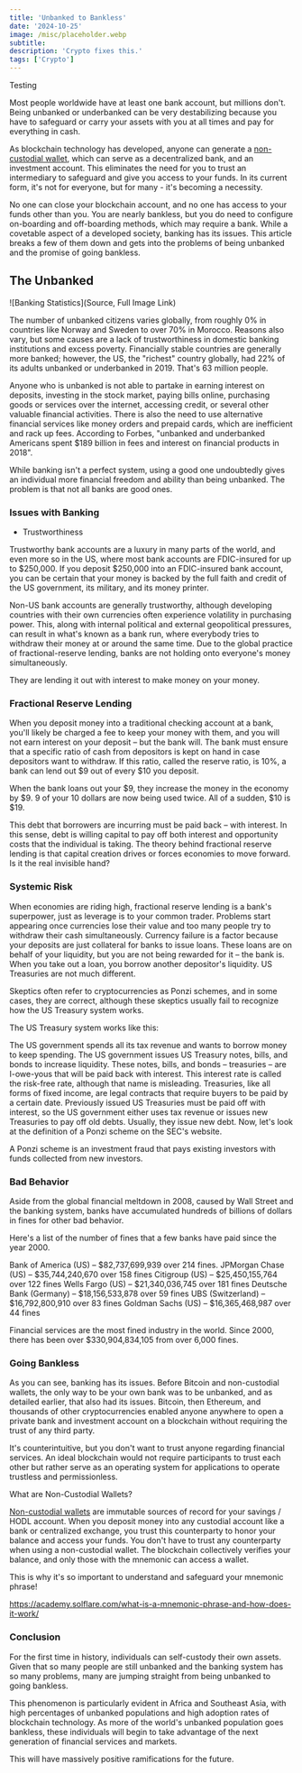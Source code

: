 ```yaml
---
title: 'Unbanked to Bankless'
date: '2024-10-25'
image: /misc/placeholder.webp
subtitle:
description: 'Crypto fixes this.'
tags: ['Crypto']
---
```


<style jsx>{`
  .prose a {
    text-decoration: underline;
    color: var(--color-accent);
  }
  .prose ol {
    list-style-type: decimal;
    margin-left: 2em; /* Adjust as needed for indentation */
    padding-left: 0.5em; /* Add padding if needed */
  }
  .prose ol li {
    margin-bottom: 0.5em;
    color: var(--color-text-primary);
    line-height: 1.5; /* Adjust line height for better readability */
  }
`}</style>

<div class="tldr-section">

Testing

</div>
Most people worldwide have at least one bank account, but millions don't. Being unbanked or underbanked can be very destabilizing because you have to safeguard or carry your assets with you at all times and pay for everything in cash.

As blockchain technology has developed, anyone can generate a [non-custodial wallet](/writing/non-custodial-wallets), which can serve as a decentralized bank, and an investment account. This eliminates the need for you to trust an intermediary to safeguard and give you access to your funds. In its current form, it's not for everyone, but for many - it's becoming a necessity.

No one can close your blockchain account, and no one has access to your funds other than you. You are nearly bankless, but you do need to configure on-boarding and off-boarding methods, which may require a bank. While a covetable aspect of a developed society, banking has its issues. This article breaks a few of them down and gets into the problems of being unbanked and the promise of going bankless.

## The Unbanked

![Banking Statistics](Source, Full Image Link)

The number of unbanked citizens varies globally, from roughly 0% in countries like Norway and Sweden to over 70% in Morocco. Reasons also vary, but some causes are a lack of trustworthiness in domestic banking institutions and excess poverty. Financially stable countries are generally more banked; however, the US, the "richest" country globally, had 22% of its adults unbanked or underbanked in 2019. That's 63 million people.

Anyone who is unbanked is not able to partake in earning interest on deposits, investing in the stock market, paying bills online, purchasing goods or services over the internet, accessing credit, or several other valuable financial activities. There is also the need to use alternative financial services like money orders and prepaid cards, which are inefficient and rack up fees. According to Forbes, "unbanked and underbanked Americans spent $189 billion in fees and interest on financial products in 2018".

While banking isn't a perfect system, using a good one undoubtedly gives an individual more financial freedom and ability than being unbanked. The problem is that not all banks are good ones.

### Issues with Banking

- Trustworthiness

Trustworthy bank accounts are a luxury in many parts of the world, and even more so in the US, where most bank accounts are FDIC-insured for up to $250,000. If you deposit $250,000 into an FDIC-insured bank account, you can be certain that your money is backed by the full faith and credit of the US government, its military, and its money printer.

Non-US bank accounts are generally trustworthy, although developing countries with their own currencies often experience volatility in purchasing power. This, along with internal political and external geopolitical pressures, can result in what's known as a bank run, where everybody tries to withdraw their money at or around the same time. Due to the global practice of fractional-reserve lending, banks are not holding onto everyone's money simultaneously.

They are lending it out with interest to make money on your money.

### Fractional Reserve Lending

When you deposit money into a traditional checking account at a bank, you'll likely be charged a fee to keep your money with them, and you will not earn interest on your deposit – but the bank will. The bank must ensure that a specific ratio of cash from depositors is kept on hand in case depositors want to withdraw. If this ratio, called the reserve ratio, is 10%, a bank can lend out $9 out of every $10 you deposit.

When the bank loans out your $9, they increase the money in the economy by $9. 9 of your 10 dollars are now being used twice. All of a sudden, $10 is $19.

This debt that borrowers are incurring must be paid back – with interest. In this sense, debt is willing capital to pay off both interest and opportunity costs that the individual is taking. The theory behind fractional reserve lending is that capital creation drives or forces economies to move forward. Is it the real invisible hand?

### Systemic Risk

When economies are riding high, fractional reserve lending is a bank's superpower, just as leverage is to your common trader. Problems start appearing once currencies lose their value and too many people try to withdraw their cash simultaneously. Currency failure is a factor because your deposits are just collateral for banks to issue loans. These loans are on behalf of your liquidity, but you are not being rewarded for it – the bank is. When you take out a loan, you borrow another depositor's liquidity. US Treasuries are not much different.

Skeptics often refer to cryptocurrencies as Ponzi schemes, and in some cases, they are correct, although these skeptics usually fail to recognize how the US Treasury system works.

The US Treasury system works like this:

The US government spends all its tax revenue and wants to borrow money to keep spending.
The US government issues US Treasury notes, bills, and bonds to increase liquidity.
These notes, bills, and bonds – treasuries – are I-owe-yous that will be paid back with interest. This interest rate is called the risk-free rate, although that name is misleading.
Treasuries, like all forms of fixed income, are legal contracts that require buyers to be paid by a certain date.
Previously issued US Treasuries must be paid off with interest, so the US government either uses tax revenue or issues new Treasuries to pay off old debts. Usually, they issue new debt.
Now, let's look at the definition of a Ponzi scheme on the SEC's website.

A Ponzi scheme is an investment fraud that pays existing investors with funds collected from new investors.

### Bad Behavior

Aside from the global financial meltdown in 2008, caused by Wall Street and the banking system, banks have accumulated hundreds of billions of dollars in fines for other bad behavior.

Here's a list of the number of fines that a few banks have paid since the year 2000.

Bank of America (US) – $82,737,699,939 over 214 fines.
JPMorgan Chase (US) – $35,744,240,670 over 158 fines
Citigroup (US) – $25,450,155,764 over 122 fines
Wells Fargo (US) – $21,340,036,745 over 181 fines
Deutsche Bank (Germany) – $18,156,533,878 over 59 fines
UBS (Switzerland) – $16,792,800,910 over 83 fines
Goldman Sachs (US) – $16,365,468,987 over 44 fines

Financial services are the most fined industry in the world. Since 2000, there has been over $330,904,834,105 from over 6,000 fines.

### Going Bankless

As you can see, banking has its issues. Before Bitcoin and non-custodial wallets, the only way to be your own bank was to be unbanked, and as detailed earlier, that also had its issues. Bitcoin, then Ethereum, and thousands of other cryptocurrencies enabled anyone anywhere to open a private bank and investment account on a blockchain without requiring the trust of any third party.

It's counterintuitive, but you don't want to trust anyone regarding financial services. An ideal blockchain would not require participants to trust each other but rather serve as an operating system for applications to operate trustless and permissionless.

What are Non-Custodial Wallets?

[Non-custodial wallets](/writing/non-custodial-wallets) are immutable sources of record for your savings / HODL account. When you deposit money into any custodial account like a bank or centralized exchange, you trust this counterparty to honor your balance and access your funds. You don't have to trust any counterparty when using a non-custodial wallet. The blockchain collectively verifies your balance, and only those with the mnemonic can access a wallet.

This is why it's so important to understand and safeguard your mnemonic phrase!

https://academy.solflare.com/what-is-a-mnemonic-phrase-and-how-does-it-work/

### Conclusion

For the first time in history, individuals can self-custody their own assets. Given that so many people are still unbanked and the banking system has so many problems, many are jumping straight from being unbanked to going bankless.

This phenomenon is particularly evident in Africa and Southeast Asia, with high percentages of unbanked populations and high adoption rates of blockchain technology. As more of the world's unbanked population goes bankless, these individuals will begin to take advantage of the next generation of financial services and markets.

This will have massively positive ramifications for the future.
